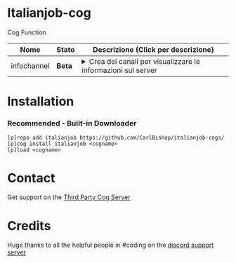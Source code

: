 # Italianjob-cog

Cog Function

| Nome | Stato | Descrizione (Click per descrizione)
| --- | --- | --- |
| infochannel | **Beta** | <details><summary>Crea dei canali per visualizzare le informazioni sul server</summary>A causa dei rate limits, l'aggiornamento avviene ogni 5 o 10 minuti</details> |

# Installation
### Recommended - Built-in Downloader
```
[p]repo add italianjob https://github.com/CarlBishop/italianjob-cogs/
[p]cog install italianjob <cogname>
[p]load <cogname>
```

# Contact
Get support on the [Third Party Cog Server](https://discord.gg/GET4DVk)

# Credits

Huge thanks to all the helpful people in #coding on the [discord support server](https://discord.gg/red)
